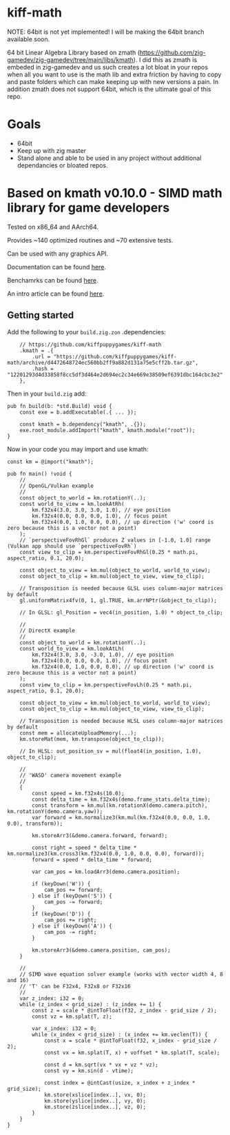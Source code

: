 # kiff-math

NOTE: 64bit is not yet implemented! I will be making the 64bit branch available soon.

64 bit Linear Algebra Library based on zmath (https://github.com/zig-gamedev/zig-gamedev/tree/main/libs/kmath). I did this as zmath is embeded in zig-gamedev and us such creates a lot bloat in your repos when all you want to use is the math lib and extra friction by having to copy and paste folders which can make keeping up with new versions a pain. In addition zmath does not support 64bit, which is the ultimate goal of this repo.

# Goals
- 64bit
- Keep up with zig master
- Stand alone and able to be used in any project without additional dependancies or bloated repos.

# Based on kmath v0.10.0 - SIMD math library for game developers

Tested on x86_64 and AArch64.

Provides ~140 optimized routines and ~70 extensive tests.

Can be used with any graphics API.

Documentation can be found [here](https://github.com/kiffpuppygames/kiff-math/blob/main/src/kmath.zig).

Benchamrks can be found [here](https://github.com/kiffpuppygames/kiff-math/blob/main/src/benchmark.zig).

An intro article can be found [here](https://zig.news/michalz/fast-multi-platform-simd-math-library-in-zig-2adn).

## Getting started

Add the following to your `build.zig.zon` .dependencies:
```
    // https://github.com/kiffpuppygames/kiff-math
    .kmath = .{ 
        .url = "https://github.com/kiffpuppygames/kiff-math/archive/d4472648724ec560bb2ff9a882d131a75e5cff2b.tar.gz",
        .hash = "12201293d4d33858f8cc5df3d464e2d694ec2c34e669e38509ef6391dbc164cbc3e2"
    },
```

Then in your `build.zig` add:

```zig
pub fn build(b: *std.Build) void {
    const exe = b.addExecutable(.{ ... });

    const kmath = b.dependency("kmath", .{});
    exe.root_module.addImport("kmath", kmath.module("root"));
}
```

Now in your code you may import and use kmath:

```zig
const km = @import("kmath");

pub fn main() !void {
    //
    // OpenGL/Vulkan example
    //
    const object_to_world = km.rotationY(..);
    const world_to_view = km.lookAtRh(
        km.f32x4(3.0, 3.0, 3.0, 1.0), // eye position
        km.f32x4(0.0, 0.0, 0.0, 1.0), // focus point
        km.f32x4(0.0, 1.0, 0.0, 0.0), // up direction ('w' coord is zero because this is a vector not a point)
    );
    // `perspectiveFovRhGl` produces Z values in [-1.0, 1.0] range (Vulkan app should use `perspectiveFovRh`)
    const view_to_clip = km.perspectiveFovRhGl(0.25 * math.pi, aspect_ratio, 0.1, 20.0);

    const object_to_view = km.mul(object_to_world, world_to_view);
    const object_to_clip = km.mul(object_to_view, view_to_clip);

    // Transposition is needed because GLSL uses column-major matrices by default
    gl.uniformMatrix4fv(0, 1, gl.TRUE, km.arrNPtr(&object_to_clip));
    
    // In GLSL: gl_Position = vec4(in_position, 1.0) * object_to_clip;
    
    //
    // DirectX example
    //
    const object_to_world = km.rotationY(..);
    const world_to_view = km.lookAtLh(
        km.f32x4(3.0, 3.0, -3.0, 1.0), // eye position
        km.f32x4(0.0, 0.0, 0.0, 1.0), // focus point
        km.f32x4(0.0, 1.0, 0.0, 0.0), // up direction ('w' coord is zero because this is a vector not a point)
    );
    const view_to_clip = km.perspectiveFovLh(0.25 * math.pi, aspect_ratio, 0.1, 20.0);

    const object_to_view = km.mul(object_to_world, world_to_view);
    const object_to_clip = km.mul(object_to_view, view_to_clip);
    
    // Transposition is needed because HLSL uses column-major matrices by default
    const mem = allocateUploadMemory(...);
    km.storeMat(mem, km.transpose(object_to_clip));
    
    // In HLSL: out_position_sv = mul(float4(in_position, 1.0), object_to_clip);
    
    //
    // 'WASD' camera movement example
    //
    {
        const speed = km.f32x4s(10.0);
        const delta_time = km.f32x4s(demo.frame_stats.delta_time);
        const transform = km.mul(km.rotationX(demo.camera.pitch), km.rotationY(demo.camera.yaw));
        var forward = km.normalize3(km.mul(km.f32x4(0.0, 0.0, 1.0, 0.0), transform));

        km.storeArr3(&demo.camera.forward, forward);

        const right = speed * delta_time * km.normalize3(km.cross3(km.f32x4(0.0, 1.0, 0.0, 0.0), forward));
        forward = speed * delta_time * forward;

        var cam_pos = km.loadArr3(demo.camera.position);

        if (keyDown('W')) {
            cam_pos += forward;
        } else if (keyDown('S')) {
            cam_pos -= forward;
        }
        if (keyDown('D')) {
            cam_pos += right;
        } else if (keyDown('A')) {
            cam_pos -= right;
        }

        km.storeArr3(&demo.camera.position, cam_pos);
    }
   
    //
    // SIMD wave equation solver example (works with vector width 4, 8 and 16)
    // 'T' can be F32x4, F32x8 or F32x16
    //
    var z_index: i32 = 0;
    while (z_index < grid_size) : (z_index += 1) {
        const z = scale * @intToFloat(f32, z_index - grid_size / 2);
        const vz = km.splat(T, z);

        var x_index: i32 = 0;
        while (x_index < grid_size) : (x_index += km.veclen(T)) {
            const x = scale * @intToFloat(f32, x_index - grid_size / 2);
            const vx = km.splat(T, x) + voffset * km.splat(T, scale);

            const d = km.sqrt(vx * vx + vz * vz);
            const vy = km.sin(d - vtime);

            const index = @intCast(usize, x_index + z_index * grid_size);
            km.store(xslice[index..], vx, 0);
            km.store(yslice[index..], vy, 0);
            km.store(zslice[index..], vz, 0);
        }
    }
}
```
